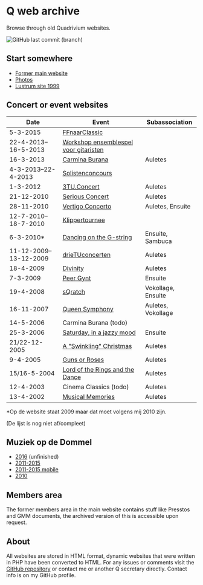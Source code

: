 # Q web archive

Browse through old Quadrivium websites.

![GitHub last commit (branch)](https://img.shields.io/github/last-commit/mhvis/q-wayback/gh-pages?label=last%20update)

## Start somewhere

* [Former main website](./www.esmgquadrivium.nl/index.html)
* [Photos](./www.esmgquadrivium.nl/activiteiten/fotos/album/index.html)
* [Lustrum site 1999](./www.esmgquadrivium.nl/lubo/index.html)

## Concert or event websites

Date | Event | Subassociation
---- | ----- | --------------
5-3-2015 | [FFnaarClassic](./www.studentenmuziek.nl/ffnaarclassic/index.html)
22-4-2013–16-5-2013 | [Workshop ensemblespel voor gitaristen](./www.studentenmuziek.nl/gitaar/index.html)
16-3-2013 | [Carmina Burana](./www.studentenmuziek.nl/carminaburana.html) | Auletes
4-3-2013–22-4-2013 | [Solistenconcours](./www.studentenmuziek.nl/solist.html)
1-3-2012 | [3TU.Concert](./www.studentenmuziek.nl/3tu/index.php.html) | Auletes
21-12-2010 | [Serious Concert](./www.studentenmuziek.nl/seriousconcert/index.html) | Auletes
28-11-2010 | [Vertigo Concerto](./www.studentenmuziek.nl/vertigoconcerto/index.html) | Auletes, Ensuite
12-7-2010–18-7-2010 | [Klippertournee](./www.studentenmuziek.nl/klippertournee.html)
6-3-2010* | [Dancing on the G-string](./www.studentenmuziek.nl/dancing/index.html) | Ensuite, Sambuca
11-12-2009–13-12-2009 | [drieTUconcerten](./www.studentenmuziek.nl/drieTU/index.html) | Auletes
18-4-2009 | [Divinity](./www.studentenmuziek.nl/divinity.html) | Auletes
7-3-2009 | [Peer Gynt](./www.studentenmuziek.nl/peergynt/index.php.html) | Ensuite
19-4-2008 | [sQratch](./www.studentenmuziek.nl/sqratch2008.html) | Vokollage, Ensuite
16-11-2007 | [Queen Symphony](./www.studentenmuziek.nl/queen/index.html) | Auletes, Vokollage
14-5-2006 | Carmina Burana (todo)
25-3-2006 | [Saturday, in a jazzy mood](./www.studentenmuziek.nl/saturday.html) | Ensuite
21/22-12-2005 | [A "Swinkling" Christmas](./www.studentenmuziek.nl/kerstconcert.html) | Auletes
9-4-2005 | [Guns or Roses](./www.studentenmuziek.nl/gunsorroses.html) | Auletes
15/16-5-2004 | [Lord of the Rings and the Dance](./www.studentenmuziek.nl/lords.html) | Auletes
12-4-2003 | Cinema Classics (todo) | Auletes
13-4-2002 | [Musical Memories](./www.studentenmuziek.nl/musicalmemories.html) | Auletes

*Op de website staat 2009 maar dat moet volgens mij 2010 zijn.

(De lijst is nog niet af/compleet)

## Muziek op de Dommel

* [2016](./modd2016/index.html) (unfinished)
* [2011-2015](./modd2010-2015/index.html)
* [2011-2015 mobile](./modd2010-2015/m.html)
* [2010](./modd2010-2015/2010/index.html)

## Members area

The former members area in the main website contains stuff like Presstos and
GMM documents, the archived version of this is accessible upon request.

## About

All websites are stored in HTML format, dynamic websites that were written in
PHP have been converted to HTML. For any issues or comments visit the
[GitHub repository](https://github.com/mhvis/q-wayback/tree/gh-pages) or
contact me or another Q secretary directly. Contact info is on my GitHub
profile.
